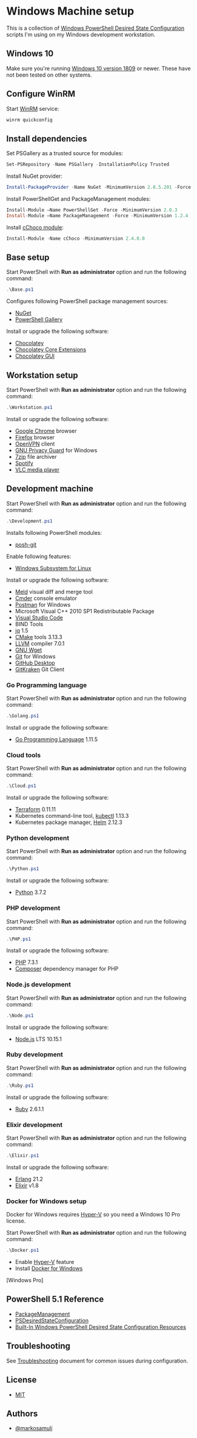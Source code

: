 # Windows Machine setup

This is a collection of [Windows PowerShell Desired State Configuration] 
scripts I'm using on my Windows development workstation.

[Windows PowerShell Desired State Configuration]: https://docs.microsoft.com/en-us/powershell/dsc/overview/overview

## Windows 10

Make sure you're running [Windows 10 version 1809] or newer. These have not been
tested on other systems.

[Windows 10 version 1809]: https://docs.microsoft.com/en-us/windows/windows-10/release-information

## Configure WinRM

Start [WinRM] service:

```PowerShell
winrm quickconfig
```

[WinRM]: https://docs.microsoft.com/en-us/windows/desktop/winrm/portal

## Install dependencies

Set PSGallery as a trusted source for modules:

```PowerShell
Set-PSRepository -Name PSGallery -InstallationPolicy Trusted
```

Install NuGet provider:

```PowerShell
Install-PackageProvider -Name NuGet -MinimumVersion 2.8.5.201 -Force
```

Install PowerShellGet and PackageManagement modules:

```PowerShell
Install-Module –Name PowerShellGet -Force -MinimumVersion 2.0.3
Install-Module –Name PackageManagement -Force -MinimumVersion 1.2.4
```

Install [cChoco module](https://www.powershellgallery.com/packages/cChoco/2.3.1.0):

```PowerShell
Install-Module -Name cChoco -MinimumVersion 2.4.0.0
```

## Base setup

Start PowerShell with **Run as administrator** option and run the following command:

```PowerShell
.\Base.ps1
```

Configures following PowerShell package management sources:

* [NuGet]
* [PowerShell Gallery]

Install or upgrade the following software:

* [Chocolatey] 
* [Chocolatey Core Extensions]
* [Chocolatey GUI]

[NuGet]: https://www.nuget.org
[PowerShell Gallery]: https://www.powershellgallery.com
[Chocolatey]: https://chocolatey.org/
[Chocolatey Core Extensions]: https://chocolatey.org/packages/chocolatey-core.extension
[Chocolatey GUI]: https://github.com/chocolatey/ChocolateyGUI

## Workstation setup

Start PowerShell with **Run as administrator** option and run the following command:

```PowerShell
.\Workstation.ps1
```

Install or upgrade the following software:

* [Google Chrome] browser
* [Firefox] browser
* [OpenVPN] client
* [GNU Privacy Guard] for Windows
* [7zip] file archiver
* [Spotify]
* [VLC media player]

[Google Chrome]: https://www.google.com/chrome/
[Firefox]: https://www.mozilla.org/en-GB/firefox/new/
[OpenVPN]: https://openvpn.net/
[GNU Privacy Guard]: https://www.gnupg.org/
[7zip]: https://www.7-zip.org/
[Spotify]: https://www.spotify.com/
[VLC media player]: https://www.videolan.org/vlc/

## Development machine

Start PowerShell with **Run as administrator** option and run the following command:

```PowerShell
.\Development.ps1
```

Installs following PowerShell modules:

* [posh-git](https://github.com/dahlbyk/posh-git)

Enable following features:

* [Windows Subsystem for Linux](https://docs.microsoft.com/en-us/windows/wsl/about) 

Install or upgrade the following software:

* [Meld] visual diff and merge tool
* [Cmder] console emulator
* [Postman] for Windows
* Microsoft Visual C++ 2010 SP1 Redistributable Package
* [Visual Studio Code]
* BIND Tools
* [jq] 1.5
* [CMake] tools 3.13.3
* [LLVM] compiler 7.0.1
* [GNU Wget]
* [Git] for Windows
* [GitHub Desktop]
* [GitKraken] Git Client

[Git]: https://git-scm.com/
[GNU Wget]: https://www.gnu.org/software/wget/
[LLVM]: https://llvm.org/
[jq]: https://stedolan.github.io/jq/
[CMake]: https://cmake.org/
[Cmder]: http://cmder.net/
[Meld]: http://meldmerge.org/
[Postman]: https://www.getpostman.com/
[Visual Studio Code]: https://code.visualstudio.com/
[GitHub Desktop]: https://desktop.github.com/
[GitKraken]: https://www.gitkraken.com/

### Go Programming language

Start PowerShell with **Run as administrator** option and run the following command:

```PowerShell
.\Golang.ps1
```

Install or upgrade the following software:

* [Go Programming Language] 1.11.5

[Go Programming Language]: https://golang.org/

### Cloud tools

Start PowerShell with **Run as administrator** option and run the following command:

```PowerShell
.\Cloud.ps1
```

Install or upgrade the following software:

* [Terraform] 0.11.11
* Kubernetes command-line tool, [kubectl] 1.13.3
* Kubernetes package manager, [Helm] 2.12.3

[Terraform]: https://www.terraform.io/
[kubectl]: https://kubernetes.io/docs/tasks/tools/install-kubectl/
[Helm]: https://helm.sh/

### Python development

Start PowerShell with **Run as administrator** option and run the following command:

```PowerShell
.\Python.ps1
```

Install or upgrade the following software:

* [Python] 3.7.2

[Python]: https://www.python.org/

### PHP development

Start PowerShell with **Run as administrator** option and run the following command:

```PowerShell
.\PHP.ps1
```

Install or upgrade the following software:

* [PHP] 7.3.1
* [Composer] dependency manager for PHP

[PHP]: http://www.php.net/
[Composer]: https://getcomposer.org/

### Node.js development

Start PowerShell with **Run as administrator** option and run the following command:

```PowerShell
.\Node.ps1
```

Install or upgrade the following software:

* [Node.js] LTS 10.15.1

[Node.js]: https://nodejs.org/en/

### Ruby development

Start PowerShell with **Run as administrator** option and run the following command:

```PowerShell
.\Ruby.ps1
```

Install or upgrade the following software:

* [Ruby] 2.6.1.1

[Ruby]: https://www.ruby-lang.org/en/

### Elixir development

Start PowerShell with **Run as administrator** option and run the following command:

```PowerShell
.\Elixir.ps1
```

Install or upgrade the following software:

* [Erlang] 21.2
* [Elixir] v1.8

[Erlang]: http://www.erlang.org/
[Elixir]: https://elixir-lang.org/

### Docker for Windows setup

Docker for Windows requires [Hyper-V] so you need a Windows 10 Pro license.

Start PowerShell with **Run as administrator** option and run the following command:

```PowerShell
.\Docker.ps1
```

* Enable [Hyper-V] feature
* Install [Docker for Windows]

[Hyper-V]: https://docs.microsoft.com/en-us/virtualization/hyper-v-on-windows/about/
[Docker for Windows]: https://docs.docker.com/docker-for-windows/
[Windows Pro]

## PowerShell 5.1 Reference

* [PackageManagement](https://docs.microsoft.com/en-us/powershell/module/packagemanagement/?view=powershell-5.1)
* [PSDesiredStateConfiguration](https://docs.microsoft.com/en-us/powershell/module/psdesiredstateconfiguration/?view=powershell-5.1)
* [Built-In Windows PowerShell Desired State Configuration Resources](https://docs.microsoft.com/en-us/powershell/dsc/builtinresource)

## Troubleshooting

See [Troubleshooting] document for common issues during configuration.

[Troubleshooting]: docs/troubleshooting.md

## License

* [MIT](LICENSE)

## Authors

* [@markosamuli](https://github.com/markosamuli)
